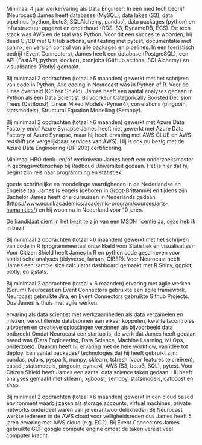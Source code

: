 Minimaal 4 jaar werkervaring als Data Engineer;
In een med tech bedrijf (Neurocast) James heeft databases (MySQL), data lakes (S3), data pipelines (python, boto3, SQLAlchemy, pandas), data packages (python) en infrastructuur opgezet en onderhoud (RDS, S3, DynamoDB, ECS). De tech stack was AWS en de taal was Python. Voor dit een succes te woorden, hij deed CI/CD met GitHub actions, unit testing met pytest, documentatie met sphinx, en version control van alle packages en pipelines. 
In een toeristisch bedrijf (Event Connectors), James heeft een database (PostgreSQL), een API (FastAPI, python, docker), cronjobs (GitHub actions, SQLAlchemy) en visualisaties (Plotly) gemaakt.


Bij minimaal 2 opdrachten (totaal >6 maanden) gewerkt met het schrijven van code in Python;
Alle coding in Neurocast was in Python of R. 
Voor de Finse overheid (Citizen Shield), James heeft een aantal analyses gedaan in Python als een Data Scientist. Bij voorkeur Categorically Boosted Decision Trees (CatBoost), Linear Mixed Models (Pymer4), correlations (pinguoin, statsmodels), Structural Equation Modelling (Semopy).


Bij minimaal 2 opdrachten (totaal >6 maanden) gewerkt met Azure Data Factory en/of Azure Synapse
James heeft niet gewerkt met Azure Data Factory of Azure Synapse, maar hij heeft ervaring met AWS GLUE en AWS redshift (de vergelijkbaar services van AWS). Hij is ook nu bezig met de Azure Data Engineering (DP-203) certificering. 


Minimaal HBO denk- en/of werkniveau
James heeft een onderzoeksmaster in gedragswetenschap bij Radboud Universiteit gedaan. Het is hier dat hij begint zijn reis naar programming en statistiek. 


goede schriftelijke en mondelinge vaardigheden in de Nederlandse en Engelse taal
James is engels (geboren in Groot-Brittannië) en tijdens zijn Bachelor James heeft drie cursussen in Nederlands gedaan (https://www.ucr.nl/academics/academic-program/courses/arts-humanities/) en hij woon nu in Nederland voor 10 jaren. 


De kandidaat dient in het bezit te zijn van een MSDN licentie
Ja, deze heb ik in bezit


Bij minimaal 2 opdrachten (totaal >6 maanden) gewerkt met het schrijven van code in R (programmeertaal ontwikkeld voor Statistiek en visualisaties);
Voor Citizen Shield heeft James in R en python code geschreven voor statistische analyses (tidyverse, lavaan, CIBER).
Voor Neurocast heeft James een sample size calculator dashboard gemaakt met R Shiny, ggplot, plotly, en sjstats. 


Bij minimaal 2 opdrachten (totaal > 6 maanden) ervaring met agile werken (Scrum)
Neurocast en Event Connectors gebruikte een agile framework. Neurocast gebruikte Jira, en Event Connectors gebruikte Github Projects. Dus James is thuis met agile werken. 


ervaring als data scientist met werkzaamheden als data verzamelen en inlezen, verschillende databronnen aan elkaar koppelen, kwaliteitscontroles uitvoeren en creatieve oplossingen verzinnen als bijvoorbeeld data ontbreekt
Omdat Neurocast een startup is, de werk dat James heeft gedaan breed was (Data Engineering, Data Science, Machine Learning, MLOps, onderzoek). Daarom heeft hij ervaring met de hele workflow, van idee tot deploy. Een aantal packages/ technologies dat hij heeft gebruikt zijn: pandas, polars, pyspark, numpy, sklearn, tsfresh (voor features te creëren), casadi, statsmodels, pingouin, pymer4, AWS (S3, boto3, SQL), pytest.
Voor Citizen Shield heeft James een aantal data science taken gedaan. Hij heeft analyses gemaakt met sklearn, xgboost, semopy, statsmodels, catboost en shap. 


Bij minimaal 2 opdrachten (totaal >6 maanden) gewerkt in een cloud based environment waarbij zaken als storage accounts, virtual machines, private networks onderdeel waren van je verantwoordelijkheden
Bij Neurocast werkte iedereen in de AWS cloud voor veiligheidsreden dus James heeft 5 jaren ervaring met AWS cloud (e.g. EC2). 
Bij Event Connectors James gebruikte GCP google compute engine omdat de taken vereist veel computer kracht. 
